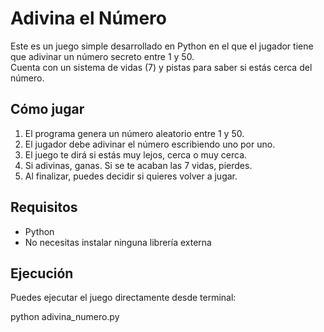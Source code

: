 # Adivina el Número 

Este es un juego simple desarrollado en Python en el que el jugador tiene que adivinar un número secreto entre 1 y 50.  
Cuenta con un sistema de vidas (7) y pistas para saber si estás cerca del número.

## Cómo jugar

1. El programa genera un número aleatorio entre 1 y 50.
2. El jugador debe adivinar el número escribiendo uno por uno.
3. El juego te dirá si estás muy lejos, cerca o muy cerca.
4. Si adivinas, ganas. Si se te acaban las 7 vidas, pierdes.
5. Al finalizar, puedes decidir si quieres volver a jugar.

## Requisitos

- Python  
- No necesitas instalar ninguna librería externa

## Ejecución

Puedes ejecutar el juego directamente desde terminal:

python adivina_numero.py